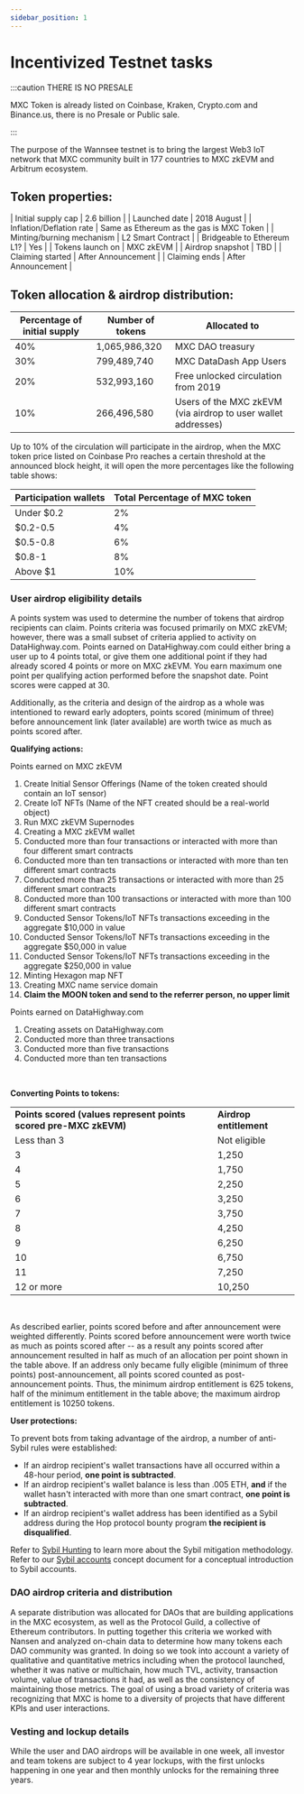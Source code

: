 ```yaml
---
sidebar_position: 1
---
```


# Incentivized Testnet tasks

:::caution THERE IS NO PRESALE

MXC Token is already listed on Coinbase, Kraken, Crypto.com and Binance.us, there is no Presale or Public sale.

:::

The purpose of the Wannsee testnet is to bring the largest Web3 IoT network that MXC community built in 177 countries to MXC zkEVM and Arbitrum ecosystem.

## Token properties:
| Initial supply cap         | 2.6 billion                              |
| Launched date              | 2018 August                              |
| Inflation/Deflation rate   | Same as Ethereum as the gas is MXC Token |
| Minting/burning mechanism  | L2 Smart Contract                        |
| Bridgeable to Ethereum L1? | Yes                                      |
| Tokens launch on           | MXC zkEVM                                |
| Airdrop snapshot           | TBD                                      |
| Claiming started           | After Announcement                       |
| Claiming ends              | After Announcement                       |


## Token allocation & airdrop distribution:

| Percentage of initial supply | Number of tokens | Allocated to                                                  |
|------------------------------|------------------|---------------------------------------------------------------|
| 40%                          | 1,065,986,320       | MXC DAO treasury                |
| 30%                          | 799,489,740        | MXC DataDash App Users                                        |
| 20%                          | 532,993,160        | Free unlocked circulation from 2019                           |
| 10%                          | 266,496,580        | Users of the MXC zkEVM (via airdrop to user wallet addresses) |


Up to 10% of the circulation will participate in the airdrop, when the MXC token price listed on Coinbase Pro reaches a certain threshold at the announced block height, it will open the more percentages like the following table shows:

| Participation wallets | Total Percentage of MXC token |
|-----------------------|-------------------------------|
| Under $0.2            | 2%                           |
| $0.2-0.5              | 4%                           |
| $0.5-0.8              | 6%                           |
| $0.8-1                | 8%                           |
| Above $1              | 10%                          |



### User airdrop eligibility details

A points system was used to determine the number of tokens that airdrop recipients can claim. Points criteria was focused primarily on MXC zkEVM; however, there was a small subset of criteria applied to activity on DataHighway.com. Points earned on DataHighway.com could either bring a user up to 4 points total, or give them one additional point if they had already scored 4 points or more on MXC zkEVM. You earn maximum one point per qualifying action performed before the snapshot date. Point scores were capped at 30.

Additionally, as the criteria and design of the airdrop as a whole was intentioned to reward early adopters, points scored (minimum of three) before announcement link (later available) are worth twice as much as points scored after.

**Qualifying actions:**

Points earned on MXC zkEVM

 1. Create Initial Sensor Offerings (Name of the token created should contain an IoT sensor)
2. Create IoT NFTs (Name of the NFT created should be a real-world object)
3. Run MXC zkEVM Supernodes
4. Creating a MXC zkEVM wallet
 5. Conducted more than four transactions or interacted with more than four different smart contracts
 6. Conducted more than ten transactions or interacted with more than ten different smart contracts
 7. Conducted more than 25 transactions or interacted with more than 25 different smart contracts
 8. Conducted more than 100 transactions or interacted with more than 100 different smart contracts
 9. Conducted Sensor Tokens/IoT NFTs transactions exceeding in the aggregate $10,000 in value
 10. Conducted Sensor Tokens/IoT NFTs transactions exceeding in the aggregate $50,000 in value
 11. Conducted Sensor Tokens/IoT NFTs transactions exceeding in the aggregate $250,000 in value
 12. Minting Hexagon map NFT
 13. Creating MXC name service domain
 14. **Claim the MOON token and send to the referrer person, no upper limit**



Points earned on DataHighway.com 

 1. Creating assets on DataHighway.com 
 2. Conducted more than three transactions
 3. Conducted more than five transactions
 4. Conducted more than ten transactions

<br />

**Converting Points to tokens:**

<table className="small-table">
    <tr>
        <td><strong>Points scored (values represent points scored pre-MXC zkEVM)</strong></td>
        <td><strong>Airdrop entitlement</strong></td>
    </tr>
    <tr>
        <td>Less than 3</td>
        <td>Not eligible</td>
    </tr>
    <tr>
        <td>3</td>
        <td>1,250</td>
    </tr>
    <tr>
        <td>4</td>
        <td>1,750</td>
    </tr>
    <tr>
        <td>5</td>
        <td>2,250</td>
    </tr>
    <tr>
        <td>6</td>
        <td>3,250</td>
    </tr>
    <tr>
        <td>7</td>
        <td>3,750</td>
    </tr>
    <tr>
        <td>8</td>
        <td>4,250</td>
    </tr>
    <tr>
        <td>9</td>
        <td>6,250</td>
    </tr>
    <tr>
        <td>10</td>
        <td>6,750</td>
    </tr>
    <tr>
        <td>11</td>
        <td>7,250</td>
    </tr>
    <tr>
        <td>12 or more</td>
        <td>10,250</td>
    </tr>
</table>

<br />

As described earlier, points scored before and after announcement were weighted differently. Points scored before announcement were worth twice as much as points scored after -- as a result any points scored after announcement resulted in half as much of an allocation per point shown in the table above. If an address only became fully eligible (minimum of three points) post-announcement, all points scored counted as post-announcement points. Thus, the minimum airdrop entitlement is 625 tokens, half of the minimum entitlement in the table above; the maximum airdrop entitlement is 10250 tokens.

**User protections:**

To prevent bots from taking advantage of the airdrop, a number of anti-Sybil rules were established:

 - If an airdrop recipient's wallet transactions have all occurred within a 48-hour period, **one point is subtracted**.
 - If an airdrop recipient's wallet balance is less than .005 ETH, **and** if the wallet hasn't interacted with more than one smart contract, **one point is subtracted**.
 - If an airdrop recipient's wallet address has been identified as a Sybil address during the Hop protocol bounty program **the recipient is disqualified**. 

Refer to [Sybil Hunting](https://github.com/mxczkevm/sybil-detection) to learn more about the Sybil mitigation methodology. Refer to our [Sybil accounts](https://github.com/mxczkevm/sybil-detection) concept document for a conceptual introduction to Sybil accounts.

### DAO airdrop criteria and distribution

A separate distribution was allocated for DAOs that are building applications in the MXC ecosystem, as well as the Protocol Guild, a collective of Ethereum contributors. In putting together this criteria we worked with Nansen and analyzed on-chain data to determine how many tokens each DAO community was granted. In doing so we took into account a variety of qualitative and quantitative metrics including when the protocol launched, whether it was native or multichain, how much TVL, activity, transaction volume, value of transactions it had, as well as the consistency of maintaining those metrics. The goal of using a broad variety of criteria was recognizing that MXC is home to a diversity of projects that have different KPIs and user interactions.



### Vesting and lockup details

While the user and DAO airdrops will be available in one week, all investor and team tokens are subject to 4 year lockups, with the first unlocks happening in one year and then monthly unlocks for the remaining three years.



